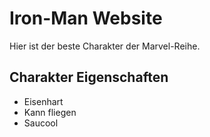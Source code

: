 # Iron-Man Website

Hier ist der beste Charakter der Marvel-Reihe.

## Charakter Eigenschaften

* Eisenhart
* Kann fliegen
* Saucool

